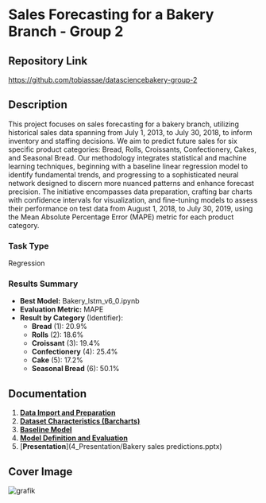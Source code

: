 # Sales Forecasting for a Bakery Branch - Group 2 

## Repository Link

https://github.com/tobiassae/datasciencebakery-group-2

## Description

This project focuses on sales forecasting for a bakery branch, utilizing historical sales data spanning from July 1, 2013, to July 30, 2018, to inform inventory and staffing decisions. We aim to predict future sales for six specific product categories: Bread, Rolls, Croissants, Confectionery, Cakes, and Seasonal Bread. Our methodology integrates statistical and machine learning techniques, beginning with a baseline linear regression model to identify fundamental trends, and progressing to a sophisticated neural network designed to discern more nuanced patterns and enhance forecast precision. The initiative encompasses data preparation, crafting bar charts with confidence intervals for visualization, and fine-tuning models to assess their performance on test data from August 1, 2018, to July 30, 2019, using the Mean Absolute Percentage Error (MAPE) metric for each product category.

### Task Type

Regression

### Results Summary

-   **Best Model:** Bakery_lstm_v6_0.ipynb
-   **Evaluation Metric:** MAPE
-   **Result by Category** (Identifier):
    -   **Bread** (1): 20.9%
    -   **Rolls** (2): 18.6%
    -   **Croissant** (3): 19.4%
    -   **Confectionery** (4): 25.4%
    -   **Cake** (5): 17.2%
    -   **Seasonal Bread** (6): 50.1%

## Documentation

1.  [**Data Import and Preparation**](0_DataPreparation/)
3.  [**Dataset Characteristics (Barcharts)**](1_DatasetCharacteristics/)
4.  [**Baseline Model**](2_BaselineModel/)
5.  [**Model Definition and Evaluation**](3_Model/)
6.  [**Presentation**](4_Presentation/Bakery sales predictions.pptx)

## Cover Image

![grafik](https://github.com/user-attachments/assets/6f450513-cb44-41e1-865a-99aefe758189)

